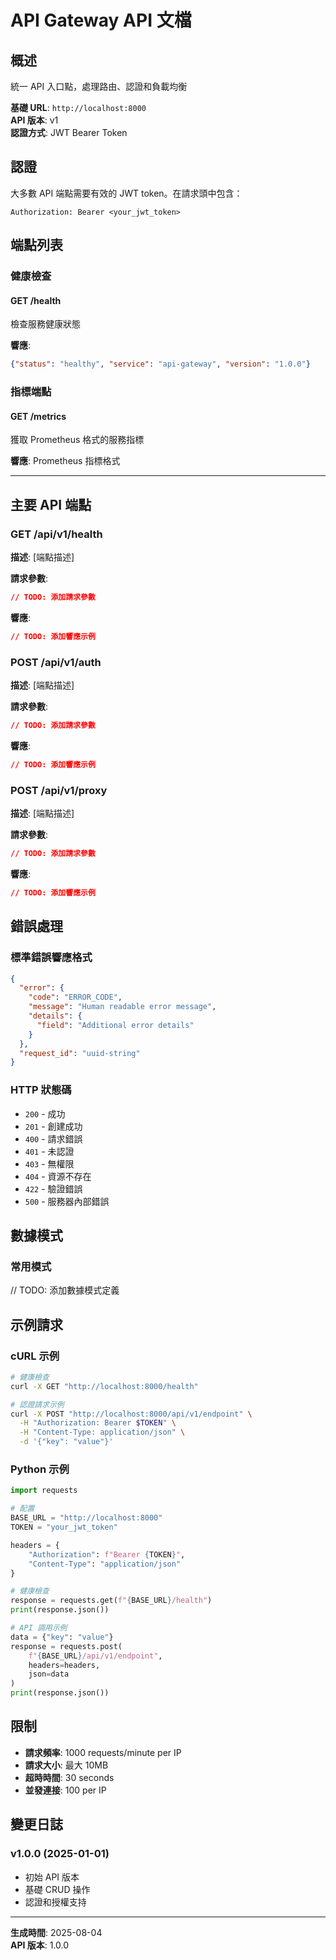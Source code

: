 # API Gateway API 文檔

## 概述

統一 API 入口點，處理路由、認證和負載均衡

**基礎 URL**: `http://localhost:8000`  
**API 版本**: v1  
**認證方式**: JWT Bearer Token

## 認證

大多數 API 端點需要有效的 JWT token。在請求頭中包含：

```
Authorization: Bearer <your_jwt_token>
```

## 端點列表

### 健康檢查

#### GET /health
檢查服務健康狀態

**響應**:
```json
{"status": "healthy", "service": "api-gateway", "version": "1.0.0"}
```

### 指標端點

#### GET /metrics
獲取 Prometheus 格式的服務指標

**響應**: Prometheus 指標格式

---

## 主要 API 端點


### GET /api/v1/health

**描述**: [端點描述]

**請求參數**: 
```json
// TODO: 添加請求參數
```

**響應**: 
```json
// TODO: 添加響應示例
```


### POST /api/v1/auth

**描述**: [端點描述]

**請求參數**: 
```json
// TODO: 添加請求參數
```

**響應**: 
```json
// TODO: 添加響應示例
```


### POST /api/v1/proxy

**描述**: [端點描述]

**請求參數**: 
```json
// TODO: 添加請求參數
```

**響應**: 
```json
// TODO: 添加響應示例
```


## 錯誤處理

### 標準錯誤響應格式

```json
{
  "error": {
    "code": "ERROR_CODE",
    "message": "Human readable error message",
    "details": {
      "field": "Additional error details"
    }
  },
  "request_id": "uuid-string"
}
```

### HTTP 狀態碼

- `200` - 成功
- `201` - 創建成功  
- `400` - 請求錯誤
- `401` - 未認證
- `403` - 無權限
- `404` - 資源不存在
- `422` - 驗證錯誤
- `500` - 服務器內部錯誤

## 數據模式

### 常用模式

// TODO: 添加數據模式定義

## 示例請求

### cURL 示例

```bash
# 健康檢查
curl -X GET "http://localhost:8000/health"

# 認證請求示例
curl -X POST "http://localhost:8000/api/v1/endpoint" \
  -H "Authorization: Bearer $TOKEN" \
  -H "Content-Type: application/json" \
  -d '{"key": "value"}'
```

### Python 示例

```python
import requests

# 配置
BASE_URL = "http://localhost:8000"
TOKEN = "your_jwt_token"

headers = {
    "Authorization": f"Bearer {TOKEN}",
    "Content-Type": "application/json"
}

# 健康檢查
response = requests.get(f"{BASE_URL}/health")
print(response.json())

# API 調用示例
data = {"key": "value"}
response = requests.post(
    f"{BASE_URL}/api/v1/endpoint",
    headers=headers,
    json=data
)
print(response.json())
```

## 限制

- **請求頻率**: 1000 requests/minute per IP
- **請求大小**: 最大 10MB
- **超時時間**: 30 seconds
- **並發連接**: 100 per IP

## 變更日誌

### v1.0.0 (2025-01-01)
- 初始 API 版本
- 基礎 CRUD 操作
- 認證和授權支持

---

**生成時間**: 2025-08-04  
**API 版本**: 1.0.0
